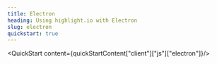 ```yaml
---
title: Electron
heading: Using highlight.io with Electron
slug: electron
quickstart: true
---
```


<QuickStart content={quickStartContent["client"]["js"]["electron"]}/>